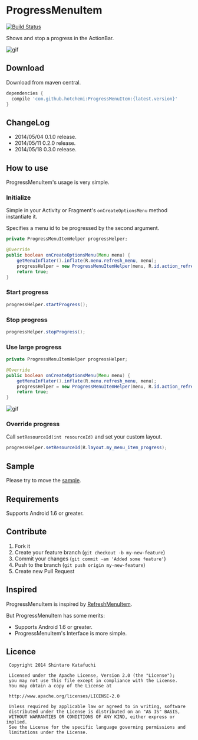 ProgressMenuItem
================

[![Build Status](https://travis-ci.org/hotchemi/ProgressMenuItem.png?branch=master)](https://travis-ci.org/hotchemi/ProgressMenuItem)

Shows and stop a progress in the ActionBar.

![gif](http://gifzo.net/BO3wY1zTTkb.gif)

## Download

Download from maven central.

```groovy
dependencies {
  compile 'com.github.hotchemi:ProgressMenuItem:{latest.version}'
}
```

## ChangeLog

- 2014/05/04 0.1.0 release.
- 2014/05/11 0.2.0 release.
- 2014/05/18 0.3.0 release.

## How to use

ProgressMenuItem's usage is very simple.

### Initialize

Simple in your Activity or Fragment's `onCreateOptionsMenu` method instantiate it.

Specifies a menu id to be progressed by the second argument.

```java
private ProgressMenuItemHelper progressHelper;

@Override
public boolean onCreateOptionsMenu(Menu menu) {
    getMenuInflater().inflate(R.menu.refresh_menu, menu);
    progressHelper = new ProgressMenuItemHelper(menu, R.id.action_refresh);
    return true;
}
```

### Start progress

``` java
progressHelper.startProgress();
```

### Stop progress

``` java
progressHelper.stopProgress();
```

### Use large progress

```java
private ProgressMenuItemHelper progressHelper;

@Override
public boolean onCreateOptionsMenu(Menu menu) {
    getMenuInflater().inflate(R.menu.refresh_menu, menu);
    progressHelper = new ProgressMenuItemHelper(menu, R.id.action_refresh, true);
    return true;
}
```

![gif](http://gifzo.net/BDXqbzDanWc.gif)

### Override progress

Call `setResourceId(int resourceId)` and set your custom layout.

``` java
progressHelper.setResourceId(R.layout.my_menu_item_progress);
```

## Sample

Please try to move the [sample](https://github.com/hotchemi/ProgressMenuItem/tree/master/sample/).

## Requirements

Supports Android 1.6 or greater.

## Contribute

1. Fork it
2. Create your feature branch (`git checkout -b my-new-feature`)
3. Commit your changes (`git commit -am 'Added some feature'`)
4. Push to the branch (`git push origin my-new-feature`)
5. Create new Pull Request

## Inspired

ProgressMenuItem is inspired by [RefreshMenuItem](https://github.com/nicolasjafelle/RefreshMenuItem).

But ProgressMenuItem has some merits:

- Supports Android 1.6 or greater.
- ProgressMenuItem's Interface is more simple.

## Licence

```
 Copyright 2014 Shintaro Katafuchi

 Licensed under the Apache License, Version 2.0 (the "License");
 you may not use this file except in compliance with the License.
 You may obtain a copy of the License at

 http://www.apache.org/licenses/LICENSE-2.0

 Unless required by applicable law or agreed to in writing, software
 distributed under the License is distributed on an "AS IS" BASIS,
 WITHOUT WARRANTIES OR CONDITIONS OF ANY KIND, either express or implied.
 See the License for the specific language governing permissions and
 limitations under the License.
```